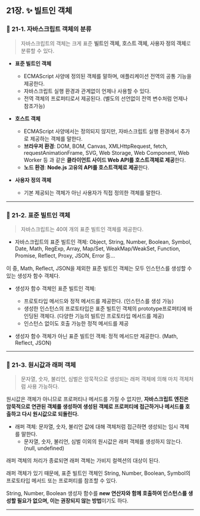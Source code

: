 ## 21장. ✨ 빌트인 객체

### 📌 21-1. 자바스크립트 객체의 분류

> 자바스크립트의 객체는 크게 표준 **빌트인 객체, 호스트 객체, 사용자 정의 객체**로 분류할 수 있다.

- **표준 빌트인 객체**

  - ECMAScript 사양에 정의된 객체를 말하며, 애플리케이션 전역의 공통 기능을 제공한다.
  - 자바스크립트 실행 환경과 관계없이 언제나 사용할 수 있다.
  - 전역 객체의 프로퍼티로서 제공된다. (별도의 선언없이 전역 변수처럼 언제나 참조가능)

- **호스트 객체**

  - ECMAScript 사양에서는 정의되지 않지만, 자바스크립트 실행 환경에서 추가로 제공하는 객체를 말한다.
  - **브라우저 환경**: DOM, BOM, Canvas, XMLHttpRequest, fetch, requestAnimationFrame, SVG, Web Storage, Web Component, Web Worker 등 과 같은 **클라이언트 사이드 Web API를 호스트객체로 제공**한다.
  - **노드 환경**: **Node.js 고유의 API를 호스트객체로 제공**한다.

- **사용자 정의 객체**

  - 기본 제공되는 객체가 아닌 사용자가 직접 정의한 객체를 말한다.

---

### 📌 21-2. 표준 빌트인 객체

> 자바스크립트는 40여 개의 표준 빌트인 객체를 제공한다.

- 자바스크립트의 표준 빌트인 객체: Object, String, Number, Boolean, Symbol, Date, Math, RegExp, Array, Map/Set, WeakMap/WeakSet, Function, Promise, Reflect, Proxy, JSON, Error 등...

이 중, Math, Reflect, JSON을 제외한 표준 빌트인 객체는 모두 인스턴스를 생성할 수 있는 생성자 함수 객체다.

- 생성자 함수 객체인 표준 빌트인 객체:

  - 프로토타입 메서드와 정적 메서드를 제공한다. (인스턴스를 생성 가능)
  - 생성한 인스턴스의 프로토타입은 표준 빌트인 객체의 prototype프로퍼티에 바인딩된 객체다. (다양한 기능의 빌트인 프로토타입 메서드를 제공)
  - 인스턴스 없이도 호출 가능한 정적 메서드를 제공

- 생성자 함수 객체가 아닌 표준 빌트인 객체: 정적 메서드만 제공한다. (Math, Reflect, JSON)

---

### 📌 21-3. 원시값과 래퍼 객체

> 문자열, 숫자, 불리언, 심벌은 암묵적으로 생성되는 래퍼 객체에 의해 마치 객체처럼 사용 가능하다.

원시값은 객체가 아니므로 프로퍼티나 메서드를 가질 수 없지만, **자바스크립트 엔진은 암묵적으로 연관된 객체를 생성하여 생성된 객체로 프로퍼티에 접근하거나 메서드를 호출하고 다시 원시값으로 되돌린다.**

- 래퍼 객체: 문자열, 숫자, 불리언 값에 대해 객체처럼 접근하면 생성되는 임시 객체를 말한다.
  - 문자열, 숫자, 불리언, 심벌 이외의 원시값은 래퍼 객체를 생성하지 않는다. (null, undefined)

래퍼 객체의 처리가 종료되면 래퍼 객체는 가비지 컬렉션의 대상이 된다.

래퍼 객체가 있기 때문에, 표준 빌트인 객체인 String, Number, Boolean, Symbol의 프로토타입 메서드 또는 프로퍼티를 참조할 수 있다.

String, Number, Boolean 생성자 함수를 **new 연산자와 함께 호출하여 인스턴스를 생성할 필요가 없으며, 이는 권장되지 않는 방법**이기도 하다.

---
